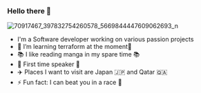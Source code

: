 ### Hello there 👋

![70917467_397832754260578_5669844447609062693_n](https://user-images.githubusercontent.com/43350898/90644653-43641d00-e235-11ea-8ca5-4c66125a9073.jpg)


- I'm a Software developer working on various passion projects
- 🌱 I’m learning terraform at the moment🌱
- 📚 I like reading manga in my spare time 📚
- :loudspeaker:  First time speaker :loudspeaker:
- ✈️ Places I want to visit are Japan 🇯🇵 and Qatar 🇶🇦
- ⚡ Fun fact: I can beat you in a race :runner:
